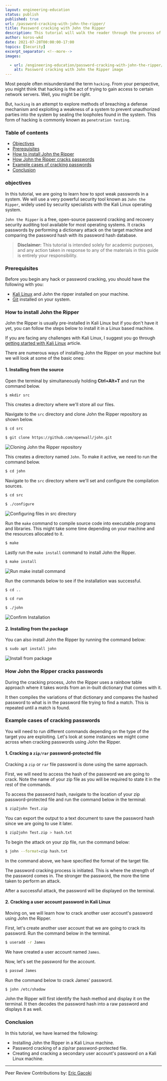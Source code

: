 ```yaml
---
layout: engineering-education
status: publish
published: true
url: /password-cracking-with-john-the-ripper/
title: Password cracking with John the Ripper
description: This tutorial will walk the reader through the process of using John the Ripper to crack passwords with Kali Linux. John the Ripper is a free, open-source password cracking and recovery security auditing tool available for most operating systems.
author: koros-wkd
date: 2021-07-28T00:00:00-17:00
topics: [Security]
excerpt_separator: <!--more-->
images:

  - url: /engineering-education/password-cracking-with-john-the-ripper/hero.jpg
    alt: Password cracking with John the Ripper image
---
```


Most people often misunderstand the term `hacking`. From your perspective, you might think that hacking is the act of trying to gain access to certain network servers. Well, you might be right.
<!--more-->
But, `hacking` is an attempt to explore methods of breaching a defense mechanism and exploiting a weakness of a system to prevent unauthorized parties into the system by sealing the loopholes found in the system. This form of hacking is commonly known as `penetration testing`.

### Table of contents
- [Objectives](#objectives)
- [Prerequisites](#prerequisites)
- [How to install John the Ripper](#how-to-install-john-the-ripper)
- [How John the Ripper cracks passwords](#how-john-the-ripper-cracks-passwords)
- [Example cases of cracking passwords](#example-cases-of-cracking-passwords)
- [Conclusion](#conclusion)

### objectives
In this tutorial, we are going to learn how to spot weak passwords in a system. We will use a very powerful security tool known as `John the Ripper`, widely used by security specialists with the Kali Linux operating system.

`John the Ripper` is a free, open-source password cracking and recovery security auditing tool available for most operating systems.
It cracks passwords by performing a dictionary attack on the target machine and comparing the password hash with its password hash database.

> **Disclaimer:** This tutorial is intended solely for academic purposes, and any action taken in response to any of the materials in this guide is entirely your responsibility.

### Prerequisites
Before you begin any hack or password cracking, you should have the following with you:

- [Kali Linux](https://www.section.io/engineering-education/getting-started-with-kali-linux/) and John the ripper installed on your machine.
- [Git](https://git-scm.com/downloads) installed on your system. 

### How to install John the Ripper
John the Ripper is usually pre-installed in Kali Linux but if you don't have it yet, you can follow the steps below to install it in a Linux based machine.

If you are facing any challenges with Kali Linux, I suggest you go through [getting started with Kali Linux](https://www.section.io/engineering-education/getting-started-with-kali-linux/) article.

There are numerous ways of installing John the Ripper on your machine but we will look at some of the basic ones:

#### 1. Installing from the source
Open the terminal by simultaneously holding **Ctrl+Alt+T** and run the command below.

```bash
$ mkdir src
```
This creates a directory where we'll store all our files.

Navigate to the `src` directory and clone John the Ripper repository as shown below.

```bash
$ cd src
```
```bash
$ git clone https://github.com/openwall/john.git
```

![Cloning John the Ripper repository](/engineering-education/password-cracking-with-john-the-ripper/clone.png)

This creates a directory named `John`. To make it active, we need to run the command below.

```bash
$ cd john
```
Navigate to the `src` directory where we'll set and configure the compilation sources.
```bash
$ cd src
```
```bash
$ ./configure
```
![Configuring files in src directory](/engineering-education/password-cracking-with-john-the-ripper/configure.png)

Run the `make` command to compile source code into executable programs and libraries. This might take some time depending on your machine and the resources allocated to it.

```bash
$ make
```
Lastly run the `make install` command to install John the Ripper.

```bash
$ make install
```
![Run make install command](/engineering-education/password-cracking-with-john-the-ripper/make_install.png)

Run the commands below to see if the installation was successful.
```bash
$ cd ..
```
```bash
$ cd run
```
```bash
$ ./john
```
![Confirm Installation](/engineering-education/password-cracking-with-john-the-ripper/run.png)

#### 2. Installing from the package
You can also install John the Ripper by running the command below:

```bash
$ sudo apt install john
```

![Install from package](/engineering-education/password-cracking-with-john-the-ripper/installing.png)

### How John the Ripper cracks passwords
During the cracking process, John the Ripper uses a rainbow table approach where it takes words from an in-built dictionary that comes with it.

It then compiles the variations of that dictionary and compares the hashed password to what is in the password file trying to find a match. This is repeated until a match is found.

### Example cases of cracking passwords
You will need to run different commands depending on the type of the target you are exploiting.
Let's look at some instances we might come across when cracking passwords using John the Ripper.

#### 1. Cracking a `zip/rar` password-protected file

Cracking a `zip` or `rar` file password is done using the same approach.

First, we will need to access the hash of the password we are going to crack.
Note the name of your zip file as you will be required to state it in the rest of the commands.

To access the password hash, navigate to the location of your zip password-protected file and run the command below in the terminal:
```bash
$ zip2john Test.zip
```

You can export the output to a text document to save the password hash since we are going to use it later.
```bash
$ zip2john Test.zip > hash.txt 
```

To begin the attack on your zip file, run the command below:
```bash
$ john --format=zip hash.txt
```

In the command above, we have specified the format of the target file.

The password cracking process is initiated. This is where the strength of the password comes in. The stronger the password, the more the time taken to perform an attack.

After a successful attack, the password will be displayed on the terminal.

#### 2. Cracking a user account password in Kali Linux

Moving on, we will learn how to crack another user account's password using John the Ripper.

First, let's create another user account that we are going to crack its password.
Run the command below in the terminal.
```bash
$ useradd -r James
```

We have created a user account named `James`.

Now, let's set the password for the account.
```bash
$ passwd James
```

Run the command below to crack James' password.
```bash
$ john /etc/shadow
```

John the Ripper will first identify the hash method and display it on the terminal. It then decodes the password hash into a raw password and displays it as well.

### Conclusion
In this tutorial, we have learned the following:
 - Installing John the Ripper in a Kali Linux machine.
 - Password cracking of a zip/rar password-protected file.
 - Creating and cracking a secondary user account's password on a Kali Linux machine.

---
Peer Review Contributions by: [Eric Gacoki](/engineering-education/authors/eric-gacoki/)
